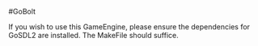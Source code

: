 #GoBolt

If you wish to use this GameEngine, please ensure the dependencies for GoSDL2 are installed. The MakeFile should suffice.